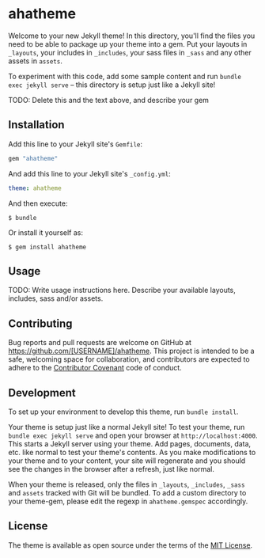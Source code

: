 # ahatheme

Welcome to your new Jekyll theme! In this directory, you'll find the files you need to be able to package up your theme into a gem. Put your layouts in `_layouts`, your includes in `_includes`, your sass files in `_sass` and any other assets in `assets`.

To experiment with this code, add some sample content and run `bundle exec jekyll serve` – this directory is setup just like a Jekyll site!

TODO: Delete this and the text above, and describe your gem

## Installation

Add this line to your Jekyll site's `Gemfile`:

```ruby
gem "ahatheme"
```

And add this line to your Jekyll site's `_config.yml`:

```yaml
theme: ahatheme
```

And then execute:

    $ bundle

Or install it yourself as:

    $ gem install ahatheme

## Usage

TODO: Write usage instructions here. Describe your available layouts, includes, sass and/or assets.

## Contributing

Bug reports and pull requests are welcome on GitHub at https://github.com/[USERNAME]/ahatheme. This project is intended to be a safe, welcoming space for collaboration, and contributors are expected to adhere to the [Contributor Covenant](https://www.contributor-covenant.org/) code of conduct.

## Development

To set up your environment to develop this theme, run `bundle install`.

Your theme is setup just like a normal Jekyll site! To test your theme, run `bundle exec jekyll serve` and open your browser at `http://localhost:4000`. This starts a Jekyll server using your theme. Add pages, documents, data, etc. like normal to test your theme's contents. As you make modifications to your theme and to your content, your site will regenerate and you should see the changes in the browser after a refresh, just like normal.

When your theme is released, only the files in `_layouts`, `_includes`, `_sass` and `assets` tracked with Git will be bundled.
To add a custom directory to your theme-gem, please edit the regexp in `ahatheme.gemspec` accordingly.

## License

The theme is available as open source under the terms of the [MIT License](https://opensource.org/licenses/MIT).
